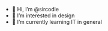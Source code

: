 - 👋 Hi, I’m @sircodie
- 👀 I’m interested in design
- 🌱 I’m currently learning IT in general

<!---
sircodie/sircodie is a ✨ special ✨ repository because its `README.md` (this file) appears on your GitHub profile.
You can click the Preview link to take a look at your changes.
--->
